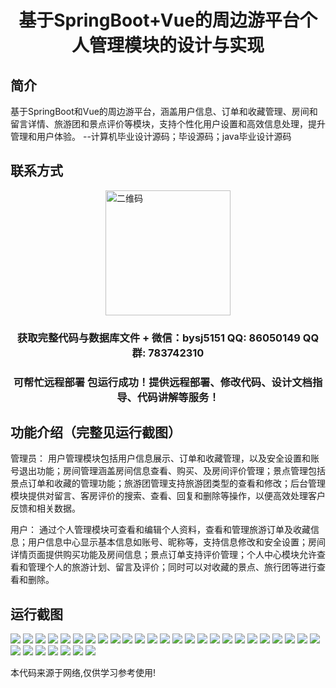 <p><h1 align="center">基于SpringBoot+Vue的周边游平台个人管理模块的设计与实现</h1></p>

## 简介
基于SpringBoot和Vue的周边游平台，涵盖用户信息、订单和收藏管理、房间和留言详情、旅游团和景点评价等模块，支持个性化用户设置和高效信息处理，提升管理和用户体验。    --计算机毕业设计源码；毕设源码；java毕业设计源码


## 联系方式
<img src="https://bs-1329754181.cos.ap-shanghai.myqcloud.com/wx.jpg" alt="二维码" style="display: block; margin: 0 auto;" width="200px">
<p><h3 align="center">获取完整代码与数据库文件 + 微信：bysj5151 QQ: 86050149 QQ群: 783742310</h3></p>
<p><h3 align="center">可帮忙远程部署 包运行成功！提供远程部署、修改代码、设计文档指导、代码讲解等服务！</h3></p>

## 功能介绍（完整见运行截图）
管理员： 用户管理模块包括用户信息展示、订单和收藏管理，以及安全设置和账号退出功能；房间管理涵盖房间信息查看、购买、及房间评价管理；景点管理包括景点订单和收藏的管理功能；旅游团管理支持旅游团类型的查看和修改；后台管理模块提供对留言、客房评价的搜索、查看、回复和删除等操作，以便高效处理客户反馈和相关数据。

用户： 通过个人管理模块可查看和编辑个人资料，查看和管理旅游订单及收藏信息；用户信息中心显示基本信息如账号、昵称等，支持信息修改和安全设置；房间详情页面提供购买功能及房间信息；景点订单支持评价管理；个人中心模块允许查看和管理个人的旅游计划、留言及评价；同时可以对收藏的景点、旅行团等进行查看和删除。


## 运行截图
![](https://bs-1329754181.cos.ap-shanghai.myqcloud.com/spring/PeripheralTravelPlatformPersonalManagementModuleDesignAndImplementation/img/001.jpg)
![](https://bs-1329754181.cos.ap-shanghai.myqcloud.com/spring/PeripheralTravelPlatformPersonalManagementModuleDesignAndImplementation/img/002.jpg)
![](https://bs-1329754181.cos.ap-shanghai.myqcloud.com/spring/PeripheralTravelPlatformPersonalManagementModuleDesignAndImplementation/img/003.jpg)
![](https://bs-1329754181.cos.ap-shanghai.myqcloud.com/spring/PeripheralTravelPlatformPersonalManagementModuleDesignAndImplementation/img/004.jpg)
![](https://bs-1329754181.cos.ap-shanghai.myqcloud.com/spring/PeripheralTravelPlatformPersonalManagementModuleDesignAndImplementation/img/005.jpg)
![](https://bs-1329754181.cos.ap-shanghai.myqcloud.com/spring/PeripheralTravelPlatformPersonalManagementModuleDesignAndImplementation/img/006.jpg)
![](https://bs-1329754181.cos.ap-shanghai.myqcloud.com/spring/PeripheralTravelPlatformPersonalManagementModuleDesignAndImplementation/img/007.jpg)
![](https://bs-1329754181.cos.ap-shanghai.myqcloud.com/spring/PeripheralTravelPlatformPersonalManagementModuleDesignAndImplementation/img/008.jpg)
![](https://bs-1329754181.cos.ap-shanghai.myqcloud.com/spring/PeripheralTravelPlatformPersonalManagementModuleDesignAndImplementation/img/009.jpg)
![](https://bs-1329754181.cos.ap-shanghai.myqcloud.com/spring/PeripheralTravelPlatformPersonalManagementModuleDesignAndImplementation/img/010.jpg)
![](https://bs-1329754181.cos.ap-shanghai.myqcloud.com/spring/PeripheralTravelPlatformPersonalManagementModuleDesignAndImplementation/img/011.jpg)
![](https://bs-1329754181.cos.ap-shanghai.myqcloud.com/spring/PeripheralTravelPlatformPersonalManagementModuleDesignAndImplementation/img/012.jpg)
![](https://bs-1329754181.cos.ap-shanghai.myqcloud.com/spring/PeripheralTravelPlatformPersonalManagementModuleDesignAndImplementation/img/013.jpg)
![](https://bs-1329754181.cos.ap-shanghai.myqcloud.com/spring/PeripheralTravelPlatformPersonalManagementModuleDesignAndImplementation/img/014.jpg)
![](https://bs-1329754181.cos.ap-shanghai.myqcloud.com/spring/PeripheralTravelPlatformPersonalManagementModuleDesignAndImplementation/img/015.jpg)
![](https://bs-1329754181.cos.ap-shanghai.myqcloud.com/spring/PeripheralTravelPlatformPersonalManagementModuleDesignAndImplementation/img/016.jpg)
![](https://bs-1329754181.cos.ap-shanghai.myqcloud.com/spring/PeripheralTravelPlatformPersonalManagementModuleDesignAndImplementation/img/017.jpg)
![](https://bs-1329754181.cos.ap-shanghai.myqcloud.com/spring/PeripheralTravelPlatformPersonalManagementModuleDesignAndImplementation/img/018.jpg)
![](https://bs-1329754181.cos.ap-shanghai.myqcloud.com/spring/PeripheralTravelPlatformPersonalManagementModuleDesignAndImplementation/img/019.jpg)
![](https://bs-1329754181.cos.ap-shanghai.myqcloud.com/spring/PeripheralTravelPlatformPersonalManagementModuleDesignAndImplementation/img/020.jpg)
![](https://bs-1329754181.cos.ap-shanghai.myqcloud.com/spring/PeripheralTravelPlatformPersonalManagementModuleDesignAndImplementation/img/021.jpg)
![](https://bs-1329754181.cos.ap-shanghai.myqcloud.com/spring/PeripheralTravelPlatformPersonalManagementModuleDesignAndImplementation/img/022.jpg)
![](https://bs-1329754181.cos.ap-shanghai.myqcloud.com/spring/PeripheralTravelPlatformPersonalManagementModuleDesignAndImplementation/img/023.jpg)
![](https://bs-1329754181.cos.ap-shanghai.myqcloud.com/spring/PeripheralTravelPlatformPersonalManagementModuleDesignAndImplementation/img/024.jpg)
![](https://bs-1329754181.cos.ap-shanghai.myqcloud.com/spring/PeripheralTravelPlatformPersonalManagementModuleDesignAndImplementation/img/025.jpg)
![](https://bs-1329754181.cos.ap-shanghai.myqcloud.com/spring/PeripheralTravelPlatformPersonalManagementModuleDesignAndImplementation/img/026.jpg)
![](https://bs-1329754181.cos.ap-shanghai.myqcloud.com/spring/PeripheralTravelPlatformPersonalManagementModuleDesignAndImplementation/img/027.jpg)
![](https://bs-1329754181.cos.ap-shanghai.myqcloud.com/spring/PeripheralTravelPlatformPersonalManagementModuleDesignAndImplementation/img/028.jpg)
![](https://bs-1329754181.cos.ap-shanghai.myqcloud.com/spring/PeripheralTravelPlatformPersonalManagementModuleDesignAndImplementation/img/029.jpg)
![](https://bs-1329754181.cos.ap-shanghai.myqcloud.com/spring/PeripheralTravelPlatformPersonalManagementModuleDesignAndImplementation/img/030.jpg)
![](https://bs-1329754181.cos.ap-shanghai.myqcloud.com/spring/PeripheralTravelPlatformPersonalManagementModuleDesignAndImplementation/img/031.jpg)
![](https://bs-1329754181.cos.ap-shanghai.myqcloud.com/spring/PeripheralTravelPlatformPersonalManagementModuleDesignAndImplementation/img/032.jpg)

<p>本代码来源于网络,仅供学习参考使用!</p>
